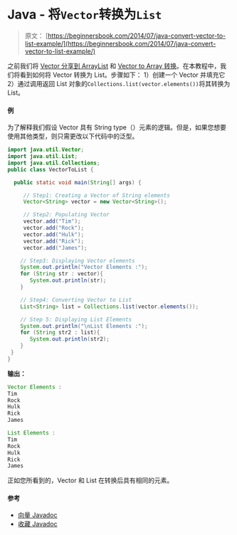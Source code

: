 # Java - 将`Vector`转换为`List`

> 原文： [https://beginnersbook.com/2014/07/java-convert-vector-to-list-example/](https://beginnersbook.com/2014/07/java-convert-vector-to-list-example/)

之前我们将 [Vector 分享到 ArrayList](https://beginnersbook.com/2014/07/java-convert-vector-to-arraylist-example/ "Java – Convert Vector to ArrayList example") 和 [Vector to Array 转换](https://beginnersbook.com/2014/07/how-to-convert-vector-to-string-array-in-java/ "How to convert Vector to String array in java")。在本教程中，我们将看到如何将 Vector 转换为 List。步骤如下：
1）创建一个 Vector 并填充它
2）通过调用返回 List 对象的`Collections.list(vector.elements())`将其转换为 List。

#### 例

为了解释我们假设 Vector 具有 String type（）元素的逻辑。但是，如果您想要使用其他类型，则只需更改以下代码中的泛型。

```java
import java.util.Vector;
import java.util.List;
import java.util.Collections;
public class VectorToList {

  public static void main(String[] args) {

     // Step1: Creating a Vector of String elements
     Vector<String> vector = new Vector<String>();

     // Step2: Populating Vector
     vector.add("Tim");
     vector.add("Rock");
     vector.add("Hulk");
     vector.add("Rick");
     vector.add("James");

    // Step3: Displaying Vector elements
    System.out.println("Vector Elements :");
    for (String str : vector){
       System.out.println(str);
    }

    // Step4: Converting Vector to List
    List<String> list = Collections.list(vector.elements());

    // Step 5: Displaying List Elements
    System.out.println("\nList Elements :");
    for (String str2 : list){
       System.out.println(str2);
    }
 }
}
```

**输出：**

```java
Vector Elements :
Tim
Rock
Hulk
Rick
James

List Elements :
Tim
Rock
Hulk
Rick
James

```

正如您所看到的，Vector 和 List 在转换后具有相同的元素。

#### 参考

*   [向量 Javadoc](https://docs.oracle.com/javase/7/docs/api/java/util/Vector.html)
*   [收藏 Javadoc](https://docs.oracle.com/javase/7/docs/api/java/util/Collections.html)